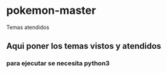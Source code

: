 # pokemon-master
Temas atendidos
## Aqui poner los temas vistos y atendidos
### para ejecutar se necesita python3
